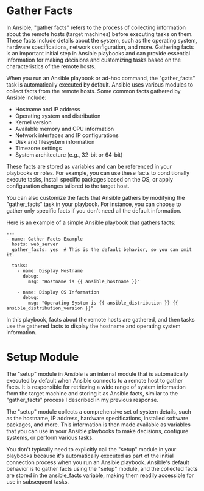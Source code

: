 # Gather Facts

In Ansible, "gather facts" refers to the process of collecting information about the remote hosts (target machines) before executing tasks on them. These facts include details about the system, such as the operating system, hardware specifications, network configuration, and more. Gathering facts is an important initial step in Ansible playbooks and can provide essential information for making decisions and customizing tasks based on the characteristics of the remote hosts.

When you run an Ansible playbook or ad-hoc command, the "gather_facts" task is automatically executed by default. Ansible uses various modules to collect facts from the remote hosts. Some common facts gathered by Ansible include:

- Hostname and IP address
- Operating system and distribution
- Kernel version
- Available memory and CPU information
- Network interfaces and IP configurations
- Disk and filesystem information
- Timezone settings
- System architecture (e.g., 32-bit or 64-bit)

These facts are stored as variables and can be referenced in your playbooks or roles. For example, you can use these facts to conditionally execute tasks, install specific packages based on the OS, or apply configuration changes tailored to the target host.

You can also customize the facts that Ansible gathers by modifying the "gather_facts" task in your playbook. For instance, you can choose to gather only specific facts if you don't need all the default information.

Here is an example of a simple Ansible playbook that gathers facts:

```
---
- name: Gather Facts Example
  hosts: web_server
  gather_facts: yes  # This is the default behavior, so you can omit it.

  tasks:
    - name: Display Hostname
      debug:
        msg: "Hostname is {{ ansible_hostname }}"

    - name: Display OS Information
      debug:
        msg: "Operating System is {{ ansible_distribution }} {{ ansible_distribution_version }}"
```

In this playbook, facts about the remote hosts are gathered, and then tasks use the gathered facts to display the hostname and operating system information.


# Setup Module
The "setup" module in Ansible is an internal module that is automatically executed by default when Ansible connects to a remote host to gather facts. It is responsible for retrieving a wide range of system information from the target machine and storing it as Ansible facts, similar to the "gather_facts" process I described in my previous response.

The "setup" module collects a comprehensive set of system details, such as the hostname, IP address, hardware specifications, installed software packages, and more. This information is then made available as variables that you can use in your Ansible playbooks to make decisions, configure systems, or perform various tasks.

You don't typically need to explicitly call the "setup" module in your playbooks because it's automatically executed as part of the initial connection process when you run an Ansible playbook. Ansible's default behavior is to gather facts using the "setup" module, and the collected facts are stored in the ansible_facts variable, making them readily accessible for use in subsequent tasks.

